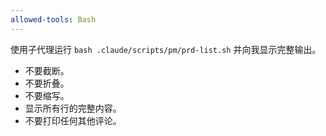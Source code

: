 ```yaml
---
allowed-tools: Bash
---
```


使用子代理运行 `bash .claude/scripts/pm/prd-list.sh` 并向我显示完整输出。

- 不要截断。
- 不要折叠。
- 不要缩写。
- 显示所有行的完整内容。
- 不要打印任何其他评论。